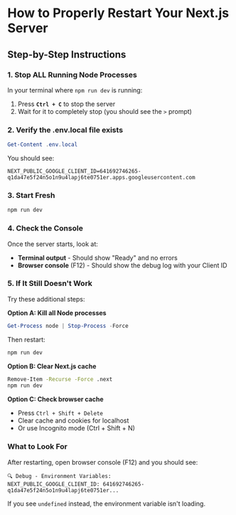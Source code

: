 # How to Properly Restart Your Next.js Server

## Step-by-Step Instructions

### 1. Stop ALL Running Node Processes

In your terminal where `npm run dev` is running:
1. Press **`Ctrl + C`** to stop the server
2. Wait for it to completely stop (you should see the `>` prompt)

### 2. Verify the .env.local file exists

```powershell
Get-Content .env.local
```

You should see:
```
NEXT_PUBLIC_GOOGLE_CLIENT_ID=641692746265-q1da47e5f24n5o1n9u4lapj6te0751er.apps.googleusercontent.com
```

### 3. Start Fresh

```bash
npm run dev
```

### 4. Check the Console

Once the server starts, look at:
- **Terminal output** - Should show "Ready" and no errors
- **Browser console** (F12) - Should show the debug log with your Client ID

### 5. If It Still Doesn't Work

Try these additional steps:

**Option A: Kill all Node processes**
```powershell
Get-Process node | Stop-Process -Force
```

Then restart:
```bash
npm run dev
```

**Option B: Clear Next.js cache**
```bash
Remove-Item -Recurse -Force .next
npm run dev
```

**Option C: Check browser cache**
- Press `Ctrl + Shift + Delete`
- Clear cache and cookies for localhost
- Or use Incognito mode (Ctrl + Shift + N)

### What to Look For

After restarting, open browser console (F12) and you should see:
```
🔍 Debug - Environment Variables:
NEXT_PUBLIC_GOOGLE_CLIENT_ID: 641692746265-q1da47e5f24n5o1n9u4lapj6te0751er...
```

If you see `undefined` instead, the environment variable isn't loading.
